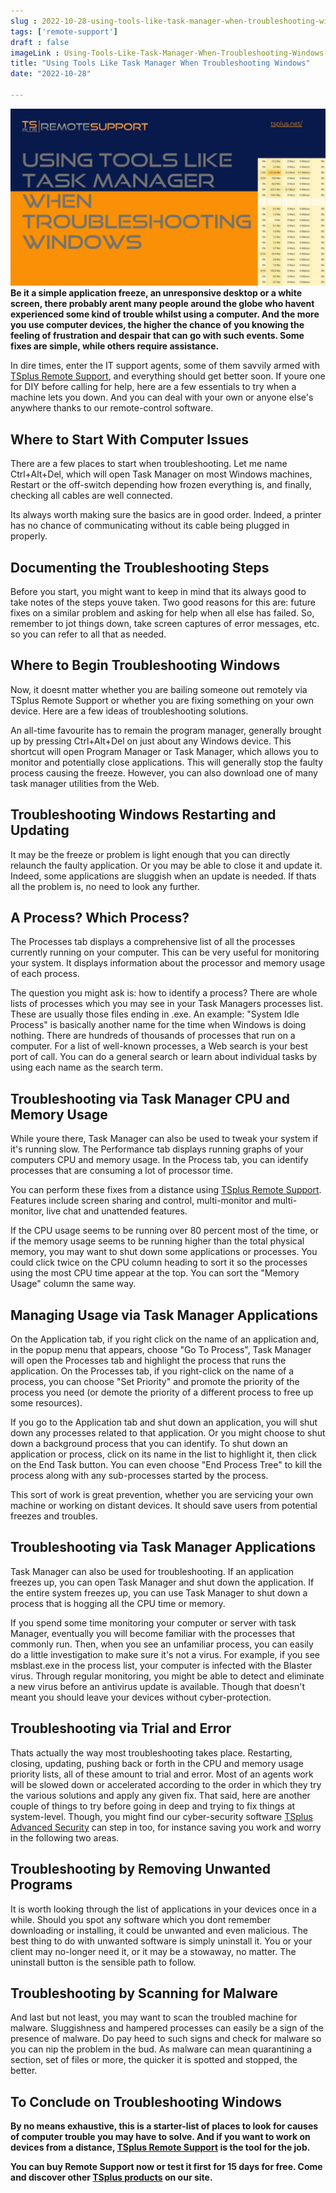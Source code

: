 ```yaml
---
slug : 2022-10-28-using-tools-like-task-manager-when-troubleshooting-windows
tags: ['remote-support']
draft : false 
imageLink : Using-Tools-Like-Task-Manager-When-Troubleshooting-Windows-1024x576.png
title: "Using Tools Like Task Manager When Troubleshooting Windows"
date: "2022-10-28"

---
```


 [![Article title, TSplus logo and link, illustrated by capture of Task Manager](./images/Using-Tools-Like-Task-Manager-When-Troubleshooting-Windows-1024x576.png)](https://tsplus.net/remote-support/)**Be it a simple application freeze, an unresponsive desktop or a white screen, there probably arent many people around the globe who havent experienced some kind of trouble whilst using a computer. And the more you use computer devices, the higher the chance of you knowing the feeling of frustration and despair that can go with such events. Some fixes are simple, while others require assistance.**

In dire times, enter the IT support agents, some of them savvily armed with [TSplus Remote Support](https://tsplus.net/remote-support/), and everything should get better soon. If youre one for DIY before calling for help, here are a few essentials to try when a machine lets you down. And you can deal with your own or anyone else's anywhere thanks to our remote-control software.

## Where to Start With Computer Issues

There are a few places to start when troubleshooting. Let me name Ctrl+Alt+Del, which will open Task Manager on most Windows machines, Restart or the off-switch depending how frozen everything is, and finally, checking all cables are well connected.

Its always worth making sure the basics are in good order. Indeed, a printer has no chance of communicating without its cable being plugged in properly.

## Documenting the Troubleshooting Steps

Before you start, you might want to keep in mind that its always good to take notes of the steps youve taken. Two good reasons for this are: future fixes on a similar problem and asking for help when all else has failed. So, remember to jot things down, take screen captures of error messages, etc. so you can refer to all that as needed.

## Where to Begin Troubleshooting Windows

Now, it doesnt matter whether you are bailing someone out remotely via TSplus Remote Support or whether you are fixing something on your own device. Here are a few ideas of troubleshooting solutions.

An all-time favourite has to remain the program manager, generally brought up by pressing Ctrl+Alt+Del on just about any Windows device. This shortcut will open Program Manager or Task Manager, which allows you to monitor and potentially close applications. This will generally stop the faulty process causing the freeze. However, you can also download one of many task manager utilities from the Web.

## Troubleshooting Windows  Restarting and Updating

It may be the freeze or problem is light enough that you can directly relaunch the faulty application. Or you may be able to close it and update it. Indeed, some applications are sluggish when an update is needed. If thats all the problem is, no need to look any further.

## A Process? Which Process?

The Processes tab displays a comprehensive list of all the processes currently running on your computer. This can be very useful for monitoring your system. It displays information about the processor and memory usage of each process.

The question you might ask is: how to identify a process? There are whole lists of processes which you may see in your Task Managers processes list. These are usually those files ending in .exe. An example: "System Idle Process" is basically another name for the time when Windows is doing nothing. There are hundreds of thousands of processes that run on a computer. For a list of well-known processes, a Web search is your best port of call. You can do a general search or learn about individual tasks by using each name as the search term.

## Troubleshooting via Task Manager  CPU and Memory Usage

While youre there, Task Manager can also be used to tweak your system if it's running slow. The Performance tab displays running graphs of your computers CPU and memory usage. In the Process tab, you can identify processes that are consuming a lot of processor time.

You can perform these fixes from a distance using [TSplus Remote Support](https://tsplus.net/remote-support/features/). Features include screen sharing and control, multi-monitor and multi-monitor, live chat and unattended features.

If the CPU usage seems to be running over 80 percent most of the time, or if the memory usage seems to be running higher than the total physical memory, you may want to shut down some applications or processes. You could click twice on the CPU column heading to sort it so the processes using the most CPU time appear at the top. You can sort the "Memory Usage" column the same way.

## Managing Usage via Task Manager  Applications

On the Application tab, if you right click on the name of an application and, in the popup menu that appears, choose "Go To Process", Task Manager will open the Processes tab and highlight the process that runs the application. On the Processes tab, if you right-click on the name of a process, you can choose "Set Priority" and promote the priority of the process you need (or demote the priority of a different process to free up some resources).

If you go to the Application tab and shut down an application, you will shut down any processes related to that application. Or you might choose to shut down a background process that you can identify. To shut down an application or process, click on its name in the list to highlight it, then click on the End Task button. You can even choose "End Process Tree" to kill the process along with any sub-processes started by the process.

This sort of work is great prevention, whether you are servicing your own machine or working on distant devices. It should save users from potential freezes and troubles.

## Troubleshooting via Task Manager  Applications

Task Manager can also be used for troubleshooting. If an application freezes up, you can open Task Manager and shut down the application. If the entire system freezes up, you can use Task Manager to shut down a process that is hogging all the CPU time or memory.

If you spend some time monitoring your computer or server with task Manager, eventually you will become familiar with the processes that commonly run. Then, when you see an unfamiliar process, you can easily do a little investigation to make sure it's not a virus. For example, if you see msblast.exe in the process list, your computer is infected with the Blaster virus. Through regular monitoring, you might be able to detect and eliminate a new virus before an antivirus update is available. Though that doesn't meant you should leave your devices without cyber-protection.

## Troubleshooting via Trial and Error

Thats actually the way most troubleshooting takes place. Restarting, closing, updating, pushing back or forth in the CPU and memory usage priority lists, all of these amount to trial and error. Most of an agents work will be slowed down or accelerated according to the order in which they try the various solutions and apply any given fix. That said, here are another couple of things to try before going in deep and trying to fix things at system-level. Though, you might find our cyber-security software [TSplus Advanced Security](https://tsplus.net/advanced-security/) can step in too, for instance saving you work and worry in the following two areas.

## Troubleshooting by Removing Unwanted Programs

It is worth looking through the list of applications in your devices once in a while. Should you spot any software which you dont remember downloading or installing, it could be unwanted and even malicious. The best thing to do with unwanted software is simply uninstall it. You or your client may no-longer need it, or it may be a stowaway, no matter. The uninstall button is the sensible path to follow.

## Troubleshooting by Scanning for Malware

And last but not least, you may want to scan the troubled machine for malware. Sluggishness and hampered processes can easily be a sign of the presence of malware. Do pay heed to such signs and check for malware so you can nip the problem in the bud. As malware can mean quarantining a section, set of files or more, the quicker it is spotted and stopped, the better.

## To Conclude on Troubleshooting Windows

**By no means exhaustive, this is a starter-list of places to look for causes of computer trouble you may have to solve. And if you want to work on devices from a distance, [TSplus Remote Support](https://tsplus.net/remote-support/) is the tool for the job.**

**You can buy Remote Support now or test it first for 15 days for free. Come and discover other [TSplus products](https://tsplus.net/) on our site.**
